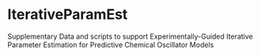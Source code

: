 # IterativeParamEst
Supplementary Data and scripts to support Experimentally-Guided Iterative Parameter Estimation for Predictive Chemical Oscillator Models
